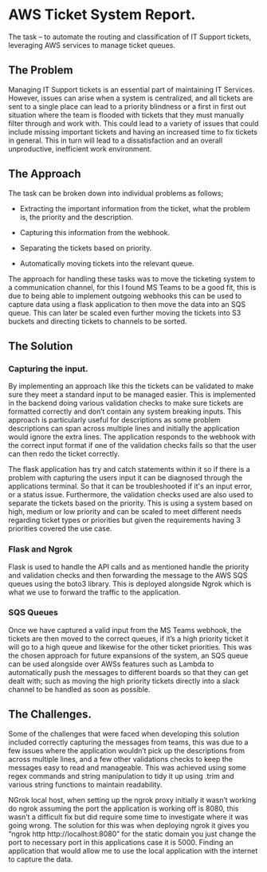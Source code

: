 # AWS Ticket System Report. 

The task – to automate the routing and classification of IT Support tickets, leveraging AWS services to manage ticket queues.  

## The Problem 

Managing IT Support tickets is an essential part of maintaining IT Services. However, issues can arise when a system is centralized, and all tickets are sent to a single place can lead to a priority blindness or a first in first out situation where the team is flooded with tickets that they must manually filter through and work with. This could lead to a variety of issues that could include missing important tickets and having an increased time to fix tickets in general. This in turn will lead to a dissatisfaction and an overall unproductive, inefficient work environment.   

## The Approach 

The task can be broken down into individual problems as follows;  

  - Extracting the important information from the ticket, what the problem is, the priority and the description.  

  - Capturing this information from the webhook. 

  - Separating the tickets based on priority. 

  - Automatically moving tickets into the relevant queue. 

The approach for handling these tasks was to move the ticketing system to a communication channel, for this I found MS Teams to be a good fit, this is due to being able to implement outgoing webhooks this can be used to capture data using a flask application to then move the data into an SQS queue. This can later be scaled even further moving the tickets into S3 buckets and directing tickets to channels to be sorted.  

## The Solution 

### Capturing the input.  

By implementing an approach like this the tickets can be validated to make sure they meet a standard input to be managed easier. This is implemented in the backend doing various validation checks to make sure tickets are formatted correctly and don’t contain any system breaking inputs.  This approach is particularly useful for descriptions as some problem descriptions can span across multiple lines and initially the application would ignore the extra lines.  The application responds to the webhook with the correct input format if one of the validation checks fails so that the user can then redo the ticket correctly.  

The flask application has try and catch statements within it so if there is a problem with capturing the users input it can be diagnosed through the applications terminal. So that it can be troubleshooted if it's an input error, or a status issue.  Furthermore, the validation checks used are also used to separate the tickets based on the priority. This is using a system based on high, medium or low priority and can be scaled to meet different needs regarding ticket types or priorities but given the requirements having 3 priorities covered the use case.  

### Flask and Ngrok 

Flask is used to handle the API calls and as mentioned handle the priority and validation checks and then forwarding the message to the AWS SQS queues using the boto3 library. This is deployed alongside Ngrok which is what we use to forward the traffic to the application.  

### SQS Queues 

Once we have captured a valid input from the MS Teams webhook, the tickets are then moved to the correct queues, if it’s a high priority ticket it will go to a high queue and likewise for the other ticket priorities. This was the chosen approach for future expansions of the system, an SQS queue can be used alongside over AWSs features such as Lambda to automatically push the messages to different boards so that they can get dealt with; such as moving the high priority tickets directly into a slack channel to be handled as soon as possible.  

## The Challenges. 

Some of the challenges that were faced when developing this solution included correctly capturing the messages from teams, this was due to a few issues where the application wouldn’t pick up the descriptions from across multiple lines, and a few other validations checks to keep the messages easy to read and manageable. This was achieved using some regex commands and string manipulation to tidy it up using .trim and various string functions to maintain readability.  

NGrok local host, when setting up the ngrok proxy initially it wasn’t working do ngrok assuming the port the application is working off is 8080, this wasn’t a difficult fix but did require some time to investigate where it was going wrong. The solution for this was when deploying ngrok it gives you “ngrok http http://localhost:8080” for the static domain you just change the port to necessary port in this applications case it is 5000. Finding an application that would allow me to use the local application with the internet to capture the data.  
